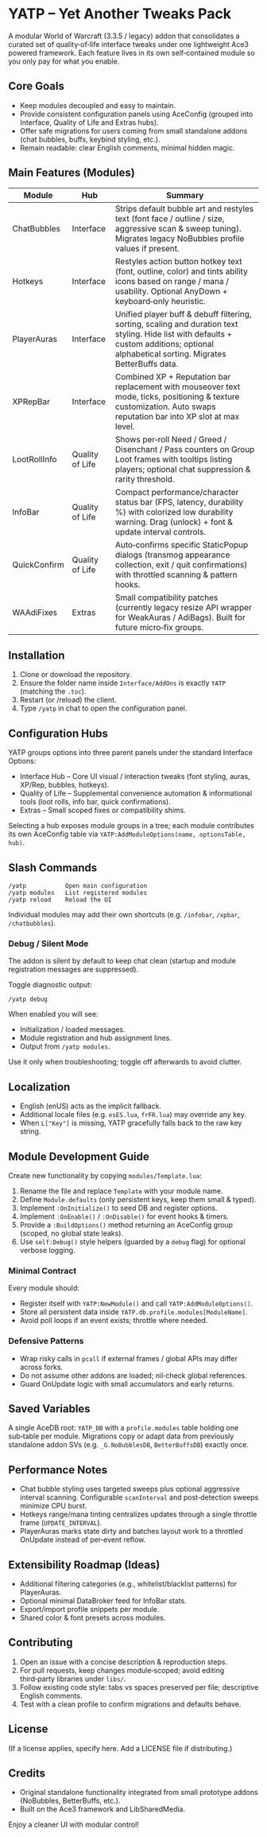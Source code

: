 # YATP – Yet Another Tweaks Pack

A modular World of Warcraft (3.3.5 / legacy) addon that consolidates a curated set of quality‑of‑life interface tweaks under one lightweight Ace3 powered framework. Each feature lives in its own self‑contained module so you only pay for what you enable.

## Core Goals
- Keep modules decoupled and easy to maintain.
- Provide consistent configuration panels using AceConfig (grouped into Interface, Quality of Life and Extras hubs).
- Offer safe migrations for users coming from small standalone addons (chat bubbles, buffs, keybind styling, etc.).
- Remain readable: clear English comments, minimal hidden magic.

## Main Features (Modules)
| Module | Hub | Summary |
|--------|-----|---------|
| ChatBubbles | Interface | Strips default bubble art and restyles text (font face / outline / size, aggressive scan & sweep tuning). Migrates legacy NoBubbles profile values if present. |
| Hotkeys | Interface | Restyles action button hotkey text (font, outline, color) and tints ability icons based on range / mana / usability. Optional AnyDown + keyboard‑only heuristic. |
| PlayerAuras | Interface | Unified player buff & debuff filtering, sorting, scaling and duration text styling. Hide list with defaults + custom additions; optional alphabetical sorting. Migrates BetterBuffs data. |
| XPRepBar | Interface | Combined XP + Reputation bar replacement with mouseover text mode, ticks, positioning & texture customization. Auto swaps reputation bar into XP slot at max level. |
| LootRollInfo | Quality of Life | Shows per‑roll Need / Greed / Disenchant / Pass counters on Group Loot frames with tooltips listing players; optional chat suppression & rarity threshold. |
| InfoBar | Quality of Life | Compact performance/character status bar (FPS, latency, durability %) with colorized low durability warning. Drag (unlock) + font & update interval controls. |
| QuickConfirm | Quality of Life | Auto‑confirms specific StaticPopup dialogs (transmog appearance collection, exit / quit confirmations) with throttled scanning & pattern hooks. |
| WAAdiFixes | Extras | Small compatibility patches (currently legacy resize API wrapper for WeakAuras / AdiBags). Built for future micro‑fix groups. |

## Installation
1. Clone or download the repository.
2. Ensure the folder name inside `Interface/AddOns` is exactly `YATP` (matching the `.toc`).
3. Restart (or /reload) the client.
4. Type `/yatp` in chat to open the configuration panel.

## Configuration Hubs
YATP groups options into three parent panels under the standard Interface Options:
- Interface Hub – Core UI visual / interaction tweaks (font styling, auras, XP/Rep, bubbles, hotkeys).
- Quality of Life – Supplemental convenience automation & informational tools (loot rolls, info bar, quick confirmations).
- Extras – Small scoped fixes or compatibility shims.

Selecting a hub exposes module groups in a tree; each module contributes its own AceConfig table via `YATP:AddModuleOptions(name, optionsTable, hub)`.

## Slash Commands
```
/yatp           Open main configuration
/yatp modules   List registered modules
/yatp reload    Reload the UI
```
Individual modules may add their own shortcuts (e.g. `/infobar`, `/xpbar`, `/chatbubbles`).

### Debug / Silent Mode
The addon is silent by default to keep chat clean (startup and module registration messages are suppressed).

Toggle diagnostic output:
```
/yatp debug
```
When enabled you will see:
- Initialization / loaded messages.
- Module registration and hub assignment lines.
- Output from `/yatp modules`.

Use it only when troubleshooting; toggle off afterwards to avoid clutter.

## Localization
- English (enUS) acts as the implicit fallback.
- Additional locale files (e.g. `esES.lua`, `frFR.lua`) may override any key.
- When `L["Key"]` is missing, YATP gracefully falls back to the raw key string.

## Module Development Guide
Create new functionality by copying `modules/Template.lua`:
1. Rename the file and replace `Template` with your module name.
2. Define `Module.defaults` (only persistent keys, keep them small & typed).
3. Implement `:OnInitialize()` to seed DB and register options.
4. Implement `:OnEnable()` / `:OnDisable()` for event hooks & timers.
5. Provide a `:BuildOptions()` method returning an AceConfig group (scoped, no global state leaks).
6. Use `self:Debug()` style helpers (guarded by a `debug` flag) for optional verbose logging.

### Minimal Contract
Every module should:
- Register itself with `YATP:NewModule()` and call `YATP:AddModuleOptions()`.
- Store all persistent data inside `YATP.db.profile.modules[ModuleName]`.
- Avoid poll loops if an event exists; throttle where needed.

### Defensive Patterns
- Wrap risky calls in `pcall` if external frames / global APIs may differ across forks.
- Do not assume other addons are loaded; nil‑check global references.
- Guard OnUpdate logic with small accumulators and early returns.

## Saved Variables
A single AceDB root: `YATP_DB` with a `profile.modules` table holding one sub‑table per module. Migrations copy or adapt data from previously standalone addon SVs (e.g. `_G.NoBubblesDB`, `BetterBuffsDB`) exactly once.

## Performance Notes
- Chat bubble styling uses targeted sweeps plus optional aggressive interval scanning. Configurable `scanInterval` and post‑detection sweeps minimize CPU burst.
- Hotkeys range/mana tinting centralizes updates through a single throttle frame (`UPDATE_INTERVAL`).
- PlayerAuras marks state dirty and batches layout work to a throttled OnUpdate instead of per‑event reflow.

## Extensibility Roadmap (Ideas)
- Additional filtering categories (e.g., whitelist/blacklist patterns) for PlayerAuras.
- Optional minimal DataBroker feed for InfoBar stats.
- Export/import profile snippets per module.
- Shared color & font presets across modules.

## Contributing
1. Open an issue with a concise description & reproduction steps.
2. For pull requests, keep changes module‑scoped; avoid editing third‑party libraries under `libs/`.
3. Follow existing code style: tabs vs spaces preserved per file; descriptive English comments.
4. Test with a clean profile to confirm migrations and defaults behave.

## License
(If a license applies, specify here. Add a LICENSE file if distributing.)

## Credits
- Original standalone functionality integrated from small prototype addons (NoBubbles, BetterBuffs, etc.).
- Built on the Ace3 framework and LibSharedMedia.

Enjoy a cleaner UI with modular control!
